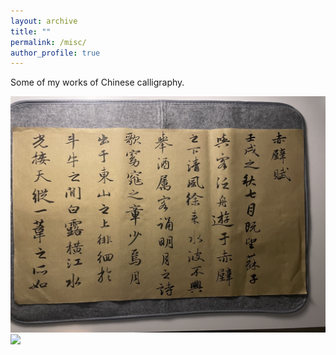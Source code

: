 ```yaml
---
layout: archive
title: ""
permalink: /misc/
author_profile: true
---
```



Some of my works of Chinese calligraphy.


<div style="display:inline-block">
  <img src="../images/m1.png">
  <img src="../images/m2.png">
</div>
